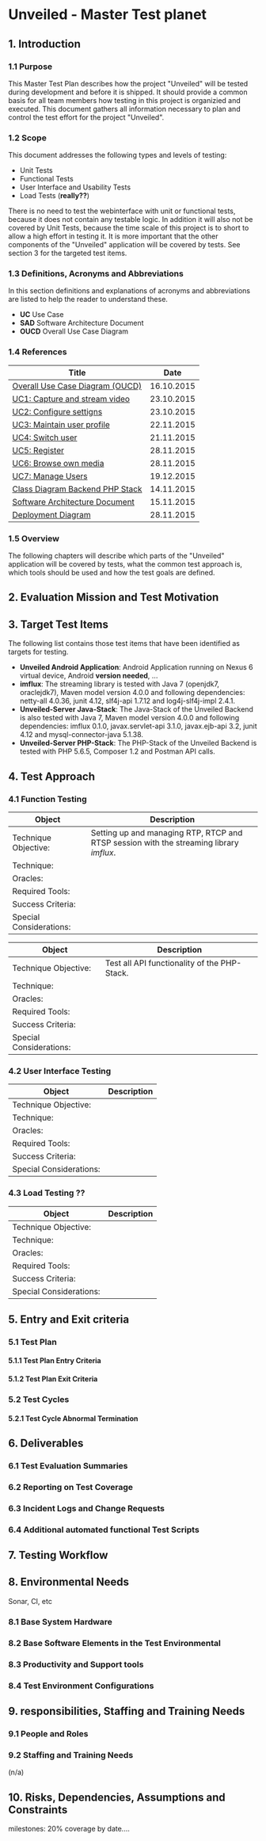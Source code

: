 # Unveiled - Master Test planet

## 1. Introduction
### 1.1 Purpose
This Master Test Plan describes how the project "Unveiled" will be tested during development and before it is shipped. It should provide a common basis for all team members how testing in this project is organizied and executed. This document gathers all information necessary to plan and control the test effort for the project "Unveiled".

### 1.2 Scope
This document addresses the following types and levels of testing:

- Unit Tests
- Functional Tests
- User Interface and Usability Tests
- Load Tests (**really??**)

There is no need to test the webinterface with unit or functional tests, because it does not contain any testable logic. In addition it will also not be covered by Unit Tests, because the time scale of this project is to short to allow a high effort in testing it. It is more important that the other components of the "Unveiled" application will be covered by tests. See section 3 for the targeted test items.

### 1.3 Definitions, Acronyms and Abbreviations
In this section definitions and explanations of acronyms and abbreviations are listed to help the reader to understand these.

- **UC** Use Case
- **SAD** Software Architecture Document
- **OUCD** Overall Use Case Diagram

### 1.4 References
|			Title									|	Date		|
|---------------------------------------------------|---------------|
| [Overall Use Case Diagram (OUCD)]| 16.10.2015	|
| [UC1: Capture and stream video][uc capture video] | 23.10.2015	|
| [UC2: Configure settigns][uc configure settings] | 23.10.2015	|
| [UC3: Maintain user profile][uc maintain profile] | 22.11.2015 |
| [UC4: Switch user][uc switch user] | 21.11.2015 |
| [UC5: Register][uc register] | 28.11.2015 |
| [UC6: Browse own media][uc browse media] | 28.11.2015 |
| [UC7: Manage Users][uc manage users] | 19.12.2015 |
| [Class Diagram Backend PHP Stack][class diagram php] | 14.11.2015	|
| [Software Architecture Document][sad] | 15.11.2015	|
| [Deployment Diagram][deployment diagram] | 28.11.2015 |

### 1.5 Overview
The following chapters will describe which parts of the "Unveiled" application will be covered by tests, what the common test approach is, which tools should be used and how the test goals are defined.

## 2. Evaluation Mission and Test Motivation

## 3. Target Test Items
The following list contains those test items that have been identified as targets for testing.

- **Unveiled Android Application**: Android Application running on Nexus 6 virtual device, Android **version needed**, ...
- **imflux**: The streaming library is tested with Java 7 (openjdk7, oraclejdk7), Maven model version 4.0.0 and following dependencies: netty-all 4.0.36, junit 4.12, slf4j-api 1.7.12 and log4j-slf4j-impl 2.4.1.
- **Unveiled-Server Java-Stack**: The Java-Stack of the Unveiled Backend is also tested with Java 7, Maven model version 4.0.0 and following dependencies: imflux 0.1.0, javax.servlet-api 3.1.0, javax.ejb-api 3.2, junit 4.12 and mysql-connector-java 5.1.38.
- **Unveiled-Server PHP-Stack**: The PHP-Stack of the Unveiled Backend is tested with PHP 5.6.5, Composer 1.2 and Postman API calls.

## 4. Test Approach
### 4.1 Function Testing
| Object                  | Description |
| ----------------------- | ----------- |
| Technique Objective:    | Setting up and managing RTP, RTCP and RTSP session with the streaming library _imflux_. |
| Technique:              | |
| Oracles:                | |
| Required Tools:         | |
| Success Criteria:       | |
| Special Considerations: | |

| Object                  | Description |
| ----------------------- | ----------- |
| Technique Objective:    | Test all API functionality of the PHP-Stack.|
| Technique:              | |
| Oracles:                | |
| Required Tools:         | |
| Success Criteria:       | |
| Special Considerations: | |

### 4.2 User Interface Testing
| Object                  | Description |
| ----------------------- | ----------- |
| Technique Objective:    | |
| Technique:              | |
| Oracles:                | |
| Required Tools:         | |
| Success Criteria:       | |
| Special Considerations: | |

### 4.3 Load Testing **??**
| Object                  | Description |
| ----------------------- | ----------- |
| Technique Objective:    | |
| Technique:              | |
| Oracles:                | |
| Required Tools:         | |
| Success Criteria:       | |
| Special Considerations: | |

## 5. Entry and Exit criteria
### 5.1 Test Plan
#### 5.1.1 Test Plan Entry Criteria
#### 5.1.2 Test Plan Exit Criteria

### 5.2 Test Cycles
#### 5.2.1 Test Cycle Abnormal Termination

## 6. Deliverables
### 6.1 Test Evaluation Summaries
### 6.2 Reporting on Test Coverage
### 6.3 Incident Logs and Change Requests
### 6.4 Additional automated functional Test Scripts

## 7. Testing Workflow

## 8. Environmental Needs
Sonar, CI, etc
### 8.1 Base System Hardware
### 8.2 Base Software Elements in the Test Environmental
### 8.3 Productivity and Support tools
### 8.4 Test Environment Configurations

## 9. responsibilities, Staffing and Training Needs
### 9.1 People and Roles
### 9.2 Staffing and Training Needs
(n/a)

## 10. Risks, Dependencies, Assumptions and Constraints
milestones: 20% coverage by date....





<!-- Link definitions: -->
[Overall Use Case Diagram (OUCD)]: https://github.com/SAS-Systems/Unveiled-Documentation/blob/master/Bilder/UC_Diagrams/Unveiled_Overall%20Use%20Case%20Diagram.png "Link to Github"
[Edward Snowden]: http://www.brainyquote.com/quotes/quotes/e/edwardsnow551870.html
[uc capture video]: http://unveiled.systemgrid.de/wp/docu/srs_uc1/ "Use Case 1: Capture and stream video"
[uc configure settings]: http://unveiled.systemgrid.de/wp/docu/srs_uc2/ "Use Case 2: Configure settings"
[uc maintain profile]: http://unveiled.systemgrid.de/wp/docu/srs_uc3/ "Use Case 3: Maintain profile"
[uc switch user]: http://unveiled.systemgrid.de/wp/docu/srs_uc4/ "Use Case 4: Switch user"
[uc register]: http://unveiled.systemgrid.de/wp/docu/srs_uc5/ "Use Case 5: Register"
[uc browse media]: http://unveiled.systemgrid.de/wp/docu/srs_uc6/ "Use Case 6: Browse own media"
[uc manage users]: http://unveiled.systemgrid.de/wp/docu/srs_uc7/ "Use Case 7: Manage users"
[class diagram php]: https://raw.githubusercontent.com/SAS-Systems/Unveiled-Documentation/master/Bilder/UML%20Class%20diagrams/UML-PHP-Stack_new.png "Class Diagram for our Backend PHP-Stack"
[sad]: http://unveiled.systemgrid.de/wp/docu/sad/ "Software Architecture Document"
[deployment diagram]: https://raw.githubusercontent.com/SAS-Systems/Unveiled-Documentation/master/Bilder/UML%20Class%20diagrams/UML_deployment.png "Deployment diagram, shows all modules and the relations between them"
